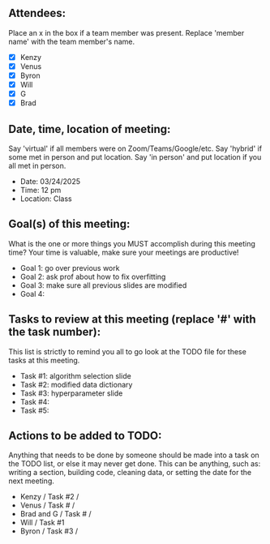 ## Attendees:  
Place an x in the box if a team member was present. Replace 'member name' with the team member's name.    
- [x] Kenzy
- [x] Venus
- [x] Byron
- [x] Will
- [x] G
- [x] Brad

## Date, time, location of meeting:
Say 'virtual' if all members were on Zoom/Teams/Google/etc. Say 'hybrid' if some met in person and put location. Say 'in person' and put location if you all met in person.
- Date: 03/24/2025  
- Time: 12 pm
- Location: Class

## Goal(s) of this meeting:  
What is the one or more things you MUST accomplish during this meeting time? Your time is valuable, make sure your meetings are productive!  
- Goal 1: go over previous work
- Goal 2: ask prof about how to fix overfitting
- Goal 3: make sure all previous slides are modified
- Goal 4: 

## Tasks to review at this meeting (replace '#' with the task number):
This list is strictly to remind you all to go look at the TODO file for these tasks at this meeting.
- Task #1: algorithm selection slide
- Task #2: modified data dictionary
- Task #3: hyperparameter slide
- Task #4: 
- Task #5: 

## Actions to be added to TODO:
Anything that needs to be done by someone should be made into a task on the TODO list, or else it may never get done. This can be anything, such as: writing a section, building code, cleaning data, or setting the date for the next meeting.
- Kenzy / Task #2 / 
- Venus / Task # / 
- Brad and G / Task # / 
- Will / Task #1 
- Byron / Task #3 / 
